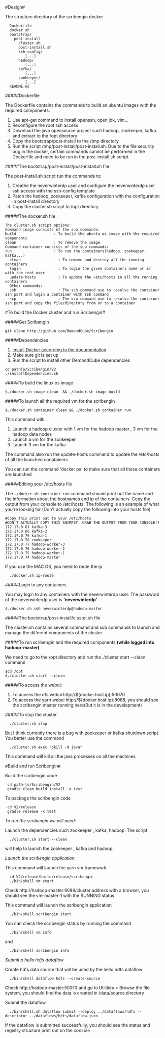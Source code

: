 #Design#

The structure directory of the scribengin docker

````
  Dockerfile 
  docker.sh
  bootstrap/
    post-install
      cluster.sh      
      post-install.sh 
      ssh-config/
         [...]
      hadoop/     
         [...]
      kafka/           
         [...]
      zookeeper/
         [...]
  README.md 
````

#####Dockerfile

The Dockerfile contains the commands to build an ubuntu images with the required components.

1. Use apt-get command to install  openssh, open jdk, vim... 
2. Reconfigure the root ssh access
3. Download the java opensource project such hadoop, zookeeper, kafka... and extract to the /opt directory
4. Copy the bootstrap/post-install to the /tmp directory
5. Run the script /tmp/post-install/post-install.sh. Due to the file security bug in the docker, certain commands cannot be performed in the Dockerfile and need to be run in the post-install.sh script.

#####The bootstrap/post-install/post-install.sh file

The post-install.sh script run the commands to:

1. Creathe the neverwinterdp user and configure the neverwinterdp user ssh access with the ssh-config template
2. Patch the hadoop, zookeeper, kafka configuration with the configuration in post-install directory
3. Copy the cluster.sh script to /opt directory



#####The docker.sh file

````
The cluster.sh script options: 
Command image consists of the sub commands: 
build                 : To build the ubuntu os image with the required components
clean                 : To remove the image
Command container consists of the sub commands: 
run                   : To run the containers(hadoop, zookeeper, kafka...)
  clean                 : To remove and destroy all the running containers
  login                 : To login the given containeri name or id  with the root user
  update-hosts          : To update the /etc/hosts in all the running containers
  Other commands:
  ssh                   : The ssh command use to resolve the container ssh port and login a container with ssh command
  scp                   : The scp command use to resolve the container ssh port and copy the file/directory from or to a container
````

#To build the Docker cluster and run Scribengin#

#####Get Scribengin
```
git clone http://github.com/DemandCube/Scribengin
```

#####Dependencies
1. [Install Docker according to the documentation](https://docs.docker.com/installation/)
2. Make sure git is set up
3. Run the script to install other DemandCube dependencies
  
  ```
  cd pathTo/Scribengin/V2
  ./installDependencies.sh
  ```

#####To build the linux os image

````
$./docker.sh image clean  && ./docker.sh image build
````

#####To launch all the required vm for the scribengin 

````
$./docker.sh container clean && ./docker.sh container run
````

This command will:

1. Launch a hadoop cluster with 1 vm for the hadoop master , 3 vm for the hadoop data nodes
2. Launch a vm for the zookeeper
3. Launch 3 vm for the kafka

The command also run the update-hosts command to update the /etc/hosts of all the launched conatainers

You can run the command 'docker ps' to make sure that all those containers are launched

#####Editing your /etc/hosts file

The ```./docker.sh container run``` command should print out the name and the information about the hostnames and ip of the containers. Copy the output from your console to /etc/hosts.  The following is an example of what you're looking for (Don't actually copy the following into your hosts file)
````
#Copy this print out to your /etc/hosts
#DON'T ACTUALLY COPY THIS SNIPPET, GRAB THE OUTPUT FROM YOUR CONSOLE!!
172.17.0.81 kafka-3
172.17.0.80 kafka-2
172.17.0.79 kafka-1
172.17.0.78 zookeeper
172.17.0.77 hadoop-worker-3
172.17.0.76 hadoop-worker-2
172.17.0.75 hadoop-worker-1
172.17.0.74 hadoop-master
````

If you use the MAC OS, you need to route the ip
````
  ./docker.sh ip-route
````

#####Login to any containers

You may login to any containers with the neverwinterdp user. The password of the neverwinterdp user is **'neverwinterdp'**

````
$./docker.sh ssh neverwinterdp@hadoop-master
````

#####The bootstrap/post-install/cluster.sh file

The cluster.sh contains several command and sub commands to launch and manage the different components of the cluster

#####To run scribengin and the required components **(while logged into hadoop-master)**

We need to go to the /opt directory and run the ./cluster start --clean command

````
$cd /opt
$./cluster.sh start --clean
````

#####To access the webui:

1. To access the dfs webui http://${docker.host.ip}:50070
1. To access the yarn webui http://${docker.host.ip}:8088, you should see the scribengin master running here(But it is in the development)

#####To stop the cluster

````
  ./cluster.sh stop
````

But I think currently there is a bug with zookeeper or kafka shutdown script. You better use the command
````
  ./cluster.sh exec "pkill -9 java"
````
This command will kill all the java processes on all the  machines


#Build and run Scribengin#

Build the scribengin code

````
 cd path-to/Scribengin/V2
 gradle clean build install -x test
````

To package the scribengin code

````
 cd V2/release
 gradle release -x test
````

*To run the scribengin we will need:*

Launch the dependencies such zookeeper , kafka, hadoop. The script

````
  ./cluster.sh start --clean
````

will help to launch the zookeeper , kafka and hadoop.

*Launch the scribengin application*

This command will launch the yarn vm framework

````
  cd V2/release/build/release/scribengin
  ./bin/shell vm start
````

Check http://hadoop-master:8088/cluster address with a browser, you should see the vm-master-1  with the RUNNING status

This command will launch the scribengin application

````
  ./bin/shell scribengin start
````

You can check the scribengin status by running the command 
````
  ./bin/shell vm info
````
and 
````
  ./bin/shell scribengin info
````


*Submit a hello hdfs dataflow*

Create hdfs data source that will be used by the hello hdfs dataflow

````
  ./bin/shell dataflow hdfs --create-source
````

Check http://hadoop-master:50070 and go to Utilities > Browse the file system, you should find the data is created in /data/source directory

Submit the dataflow

````
  ./bin/shell.sh dataflow submit --deploy ../dataflows/hdfs --descriptor ../dataflows/hdfs/dataflow.json
````

If the dataflow is submitted successfully, you should see the status and registry structure print out on the console
